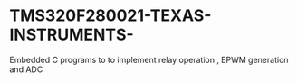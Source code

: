 # TMS320F280021-TEXAS-INSTRUMENTS-
Embedded C programs to to implement relay operation , EPWM generation and ADC 
